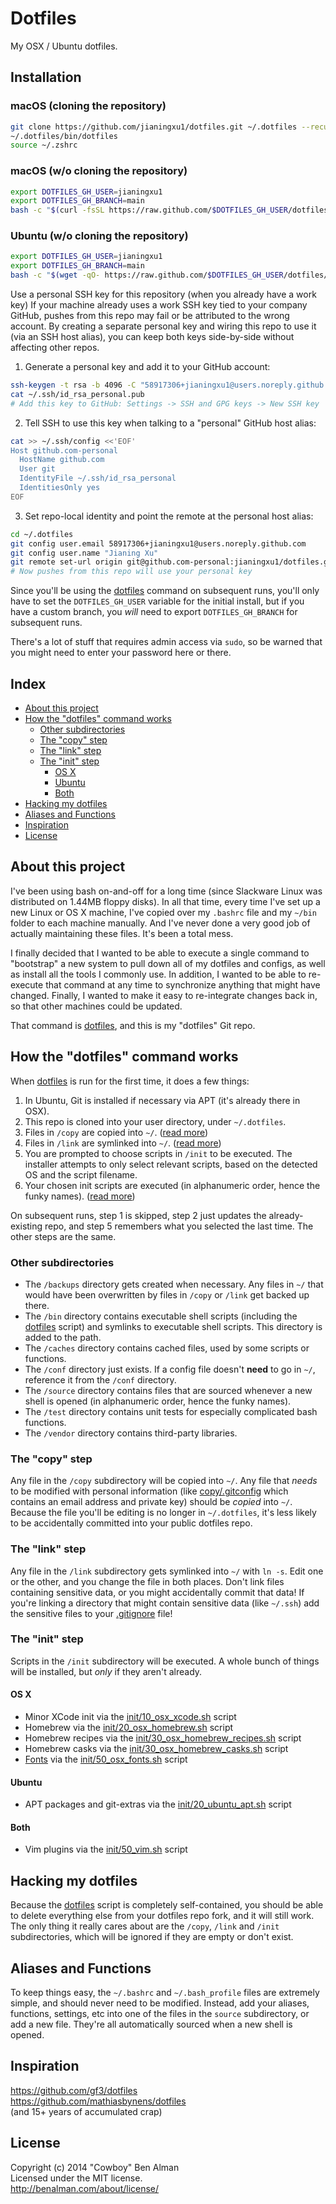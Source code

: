 # Dotfiles

My OSX / Ubuntu dotfiles.

## Installation

### macOS (cloning the repository)
```sh
git clone https://github.com/jianingxu1/dotfiles.git ~/.dotfiles --recursive
~/.dotfiles/bin/dotfiles
source ~/.zshrc
```

### macOS (w/o cloning the repository)

```sh
export DOTFILES_GH_USER=jianingxu1
export DOTFILES_GH_BRANCH=main
bash -c "$(curl -fsSL https://raw.github.com/$DOTFILES_GH_USER/dotfiles/$DOTFILES_GH_BRANCH/bin/dotfiles)" && source ~/.zshrc
```

### Ubuntu (w/o cloning the repository)

```sh
export DOTFILES_GH_USER=jianingxu1
export DOTFILES_GH_BRANCH=main
bash -c "$(wget -qO- https://raw.github.com/$DOTFILES_GH_USER/dotfiles/$DOTFILES_GH_BRANCH/bin/dotfiles)" && source ~/.bashrc
```

Use a personal SSH key for this repository (when you already have a work key)
If your machine already uses a work SSH key tied to your company GitHub, pushes from this repo may fail or be attributed to the wrong account. By creating a separate personal key and wiring this repo to use it (via an SSH host alias), you can keep both keys side-by-side without affecting other repos.

1) Generate a personal key and add it to your GitHub account:
```sh
ssh-keygen -t rsa -b 4096 -C "58917306+jianingxu1@users.noreply.github.com" -f ~/.ssh/id_rsa_personal
cat ~/.ssh/id_rsa_personal.pub
# Add this key to GitHub: Settings -> SSH and GPG keys -> New SSH key
```

2) Tell SSH to use this key when talking to a "personal" GitHub host alias:
```sh
cat >> ~/.ssh/config <<'EOF'
Host github.com-personal
  HostName github.com
  User git
  IdentityFile ~/.ssh/id_rsa_personal
  IdentitiesOnly yes
EOF
```

3) Set repo-local identity and point the remote at the personal host alias:
```sh
cd ~/.dotfiles
git config user.email 58917306+jianingxu1@users.noreply.github.com
git config user.name "Jianing Xu"
git remote set-url origin git@github.com-personal:jianingxu1/dotfiles.git
# Now pushes from this repo will use your personal key
```

Since you'll be using the [dotfiles][dotfiles] command on subsequent runs, you'll only have to set the `DOTFILES_GH_USER` variable for the initial install, but if you have a custom branch, you _will_ need to export `DOTFILES_GH_BRANCH` for subsequent runs.

There's a lot of stuff that requires admin access via `sudo`, so be warned that you might need to enter your password here or there.
 
## Index

- [About this project](#about-this-project)
- [How the "dotfiles" command works](#how-the-dotfiles-command-works)
  - [Other subdirectories](#other-subdirectories)
  - [The "copy" step](#the-copy-step)
  - [The "link" step](#the-link-step)
  - [The "init" step](#the-init-step)
    - [OS X](#os-x)
    - [Ubuntu](#ubuntu)
    - [Both](#both)
- [Hacking my dotfiles](#hacking-my-dotfiles)
- [Aliases and Functions](#aliases-and-functions)
- [Inspiration](#inspiration)
- [License](#license)

## About this project

I've been using bash on-and-off for a long time (since Slackware Linux was distributed on 1.44MB floppy disks). In all that time, every time I've set up a new Linux or OS X machine, I've copied over my `.bashrc` file and my `~/bin` folder to each machine manually. And I've never done a very good job of actually maintaining these files. It's been a total mess.

I finally decided that I wanted to be able to execute a single command to "bootstrap" a new system to pull down all of my dotfiles and configs, as well as install all the tools I commonly use. In addition, I wanted to be able to re-execute that command at any time to synchronize anything that might have changed. Finally, I wanted to make it easy to re-integrate changes back in, so that other machines could be updated.

That command is [dotfiles][dotfiles], and this is my "dotfiles" Git repo.

[dotfiles]: bin/dotfiles

## How the "dotfiles" command works

When [dotfiles][dotfiles] is run for the first time, it does a few things:

1. In Ubuntu, Git is installed if necessary via APT (it's already there in OSX).
1. This repo is cloned into your user directory, under `~/.dotfiles`.
1. Files in `/copy` are copied into `~/`. ([read more](#the-copy-step))
1. Files in `/link` are symlinked into `~/`. ([read more](#the-link-step))
1. You are prompted to choose scripts in `/init` to be executed. The installer attempts to only select relevant scripts, based on the detected OS and the script filename.
1. Your chosen init scripts are executed (in alphanumeric order, hence the funky names). ([read more](#the-init-step))

On subsequent runs, step 1 is skipped, step 2 just updates the already-existing repo, and step 5 remembers what you selected the last time. The other steps are the same.

### Other subdirectories

* The `/backups` directory gets created when necessary. Any files in `~/` that would have been overwritten by files in `/copy` or `/link` get backed up there.
* The `/bin` directory contains executable shell scripts (including the [dotfiles][dotfiles] script) and symlinks to executable shell scripts. This directory is added to the path.
* The `/caches` directory contains cached files, used by some scripts or functions.
* The `/conf` directory just exists. If a config file doesn't **need** to go in `~/`, reference it from the `/conf` directory.
* The `/source` directory contains files that are sourced whenever a new shell is opened (in alphanumeric order, hence the funky names).
* The `/test` directory contains unit tests for especially complicated bash functions.
* The `/vendor` directory contains third-party libraries.

### The "copy" step
Any file in the `/copy` subdirectory will be copied into `~/`. Any file that _needs_ to be modified with personal information (like [copy/.gitconfig](copy/.gitconfig) which contains an email address and private key) should be _copied_ into `~/`. Because the file you'll be editing is no longer in `~/.dotfiles`, it's less likely to be accidentally committed into your public dotfiles repo.

### The "link" step
Any file in the `/link` subdirectory gets symlinked into `~/` with `ln -s`. Edit one or the other, and you change the file in both places. Don't link files containing sensitive data, or you might accidentally commit that data! If you're linking a directory that might contain sensitive data (like `~/.ssh`) add the sensitive files to your [.gitignore](.gitignore) file!

### The "init" step
Scripts in the `/init` subdirectory will be executed. A whole bunch of things will be installed, but _only_ if they aren't already.

#### OS X

* Minor XCode init via the [init/10_osx_xcode.sh](init/10_osx_xcode.sh) script
* Homebrew via the [init/20_osx_homebrew.sh](init/20_osx_homebrew.sh) script
* Homebrew recipes via the [init/30_osx_homebrew_recipes.sh](init/30_osx_homebrew_recipes.sh) script
* Homebrew casks via the [init/30_osx_homebrew_casks.sh](init/30_osx_homebrew_casks.sh) script
* [Fonts](/cowboy/dotfiles/tree/master/conf/osx/fonts) via the [init/50_osx_fonts.sh](init/50_osx_fonts.sh) script

#### Ubuntu
* APT packages and git-extras via the [init/20_ubuntu_apt.sh](init/20_ubuntu_apt.sh) script

#### Both
* Vim plugins via the [init/50_vim.sh](init/50_vim.sh) script

## Hacking my dotfiles

Because the [dotfiles][dotfiles] script is completely self-contained, you should be able to delete everything else from your dotfiles repo fork, and it will still work. The only thing it really cares about are the `/copy`, `/link` and `/init` subdirectories, which will be ignored if they are empty or don't exist.

## Aliases and Functions
To keep things easy, the `~/.bashrc` and `~/.bash_profile` files are extremely simple, and should never need to be modified. Instead, add your aliases, functions, settings, etc into one of the files in the `source` subdirectory, or add a new file. They're all automatically sourced when a new shell is opened.

## Inspiration
<https://github.com/gf3/dotfiles>  
<https://github.com/mathiasbynens/dotfiles>  
(and 15+ years of accumulated crap)

## License
Copyright (c) 2014 "Cowboy" Ben Alman  
Licensed under the MIT license.  
<http://benalman.com/about/license/>